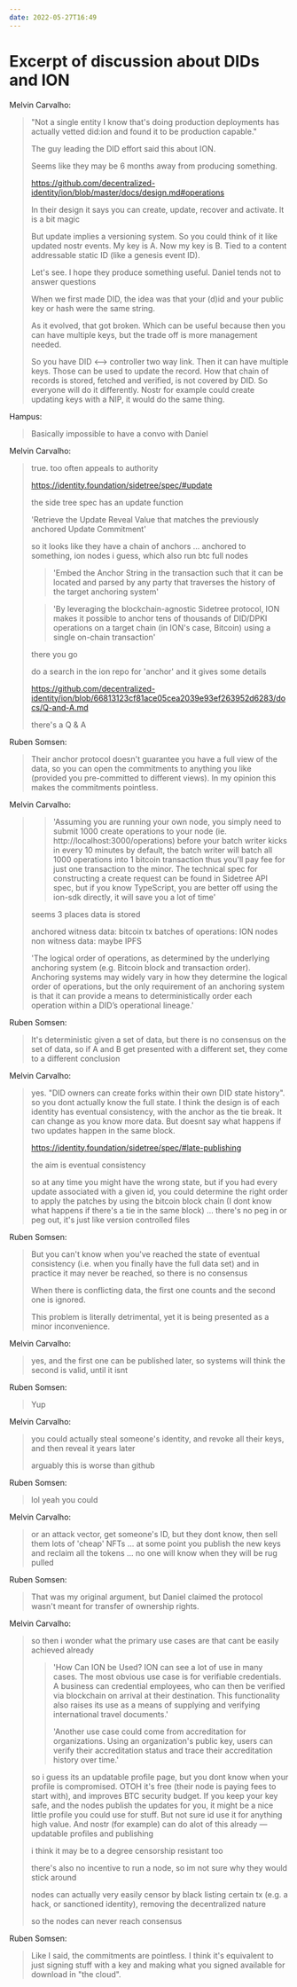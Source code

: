 ```yaml
---
date: 2022-05-27T16:49
---
```


# Excerpt of discussion about DIDs and ION

Melvin Carvalho:

> "Not a single entity I know that's doing production deployments has actually vetted did:ion and found it to be production capable."
>
> The guy leading the DID effort said this about ION.
>
> Seems like they may be 6 months away from producing something.
>
> https://github.com/decentralized-identity/ion/blob/master/docs/design.md#operations
>
> In their design it says you can create, update, recover and activate.  It is a bit magic
>
> But update implies a versioning system.  So you could think of it like updated nostr events.  My key is A.  Now my key is B.  Tied to a content addressable static ID (like a genesis event ID).
>
> Let's see.  I hope they produce something useful.  Daniel tends not to answer questions
>
> When we first made DID, the idea was that your (d)id and your public key or hash were the same string.
>
> As it evolved, that got broken.  Which can be useful because then you can have multiple keys, but the trade off is more management needed.
>
> So you have  DID <—> controller two way link.  Then it can have multiple keys.  Those can be used to update the record.  How that chain of records is stored, fetched and verified, is not covered by DID.  So everyone will do it differently.  Nostr for example could create updating keys with a NIP, it would do the same thing.

Hampus:

> Basically impossible to have a convo with Daniel

Melvin Carvalho:

> true.  too often appeals to authority
>
> https://identity.foundation/sidetree/spec/#update
>
> the side tree spec has an update function
>
> 'Retrieve the Update Reveal Value that matches the previously anchored Update Commitment'
>
> so it looks like they have a chain of anchors ... anchored to something, ion nodes i guess, which also run btc full nodes
>
> > 'Embed the Anchor String in the transaction such that it can be located and parsed by any party that traverses the history of the target anchoring system'
>
> > 'By leveraging the blockchain-agnostic Sidetree protocol, ION makes it possible to anchor tens of thousands of DID/DPKI operations on a target chain (in ION's case, Bitcoin) using a single on-chain transaction'
>
> there you go
>
> do a search in the ion repo for 'anchor' and it gives some details
>
> https://github.com/decentralized-identity/ion/blob/66813123cf81ace05cea2039e93ef263952d6283/docs/Q-and-A.md
>
> there's a Q & A

Ruben Somsen:

> Their anchor protocol doesn't guarantee you have a full view of the data, so you can open the commitments to anything you like (provided you pre-committed to different views). In my opinion this makes the commitments pointless.

Melvin Carvalho:

> > 'Assuming you are running your own node, you simply need to submit 1000 create operations to your node (ie. http://localhost:3000/operations) before your batch writer kicks in every 10 minutes by default, the batch writer will batch all 1000 operations into 1 bitcoin transaction thus you'll pay fee for just one transaction to the minor.
> > The technical spec for constructing a create request can be found in Sidetree API spec, but if you know TypeScript, you are better off using the ion-sdk directly, it will save you a lot of time'
>
> seems 3 places data is stored
>
> anchored witness data: bitcoin tx
> batches of operations: ION nodes
> non witness data: maybe IPFS
>
> 'The logical order of operations, as determined by the underlying anchoring system (e.g. Bitcoin block and transaction order). Anchoring systems may widely vary in how they determine the logical order of operations, but the only requirement of an anchoring system is that it can provide a means to deterministically order each operation within a DID’s operational lineage.'

Ruben Somsen:

> It's deterministic given a set of data, but there is no consensus on the set of data, so if A and B get presented with a different set, they come to a different conclusion

Melvin Carvalho:

> yes.  "DID owners can create forks within their own DID state history".  so you dont actually know the full state.  I think the design is of each identity has eventual consistency, with the anchor as the tie break.  It can change as you know more data.  But doesnt say what happens if two updates happen in the same block.
>
> https://identity.foundation/sidetree/spec/#late-publishing
>
> the aim is eventual consistency
>
> so at any time you might have the wrong state, but if you had every update associated with a given id, you could determine the right order to apply the patches by using the bitcoin block chain (I dont know what happens if there's a tie in the same block) ... there's no peg in or peg out, it's just like version controlled files

Ruben Somsen:

> But you can't know when you've reached the state of eventual consistency (i.e. when you finally have the full data set) and in practice it may never be reached, so there is no consensus
>
> When there is conflicting data, the first one counts and the second one is ignored.
>
> This problem is literally detrimental, yet it is being presented as a minor inconvenience.

Melvin Carvalho:

> yes, and the first one can be published later, so systems will think the second is valid, until it isnt

Ruben Somsen:

> Yup

Melvin Carvalho:

> you could actually steal someone's identity, and revoke all their keys, and then reveal it years later
>
> arguably this is worse than github

Ruben Somsen:

> lol yeah you could

Melvin Carvalho:

> or an attack vector, get someone's ID, but they dont know, then sell them lots of 'cheap' NFTs ... at some point you publish the new keys and reclaim all the tokens ... no one will know when they will be rug pulled

Ruben Somsen:

> That was my original argument, but Daniel claimed the protocol wasn't meant for transfer of ownership rights.

Melvin Carvalho:

> so then i wonder what the primary use cases are that cant be easily achieved already
>
> > 'How Can ION be Used?
> > ION can see a lot of use in many cases. The most obvious use case is for verifiable credentials. A business can credential employees, who can then be verified via blockchain on arrival at their destination. This functionality also raises its use as a means of supplying and verifying international travel documents.'
> >
> > 'Another use case could come from accreditation for organizations. Using an organization's public key, users can verify their accreditation status and trace their accreditation history over time.'
>
> so i guess its an updatable profile page, but you dont know when your profile is compromised.  OTOH it's free (their node is paying fees to start with), and improves BTC security budget.  If you keep your key safe, and the nodes publish the updates for you, it might be a nice little profile you could use for stuff.  But not sure id use it for anything high value.  And nostr (for example) can do alot of this already — updatable profiles and publishing
>
> i think it may be to a degree censorship resistant too
>
> there's also no incentive to run a node, so im not sure why they would stick around
>
> nodes can actually very easily censor by black listing certain tx (e.g. a hack, or sanctioned identity), removing the decentralized nature
>
> so the nodes can never reach consensus

Ruben Somsen:

> Like I said, the commitments are pointless. I think it's equivalent to just signing stuff with a key and making what you signed available for download in "the cloud".
